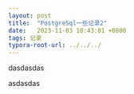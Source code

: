 ```yaml
---
layout: post
title:  "PostgreSql一些记录2"
date:   2023-11-03 10:43:01 +0800
tags: 记录
typora-root-url: ../../../
---
```


dasdasdas



asdasdas
